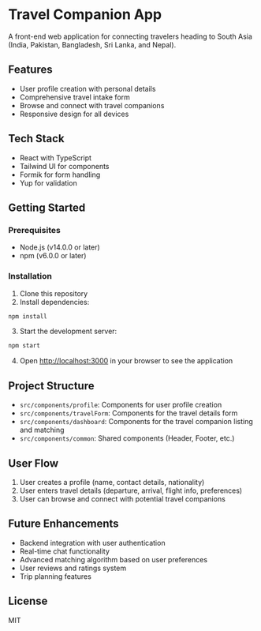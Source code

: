 # Travel Companion App

A front-end web application for connecting travelers heading to South Asia (India, Pakistan, Bangladesh, Sri Lanka, and Nepal).

## Features

- User profile creation with personal details
- Comprehensive travel intake form
- Browse and connect with travel companions
- Responsive design for all devices

## Tech Stack

- React with TypeScript
- Tailwind UI for components
- Formik for form handling
- Yup for validation

## Getting Started

### Prerequisites

- Node.js (v14.0.0 or later)
- npm (v6.0.0 or later)

### Installation

1. Clone this repository
2. Install dependencies:

```bash
npm install
```

3. Start the development server:

```bash
npm start
```

4. Open [http://localhost:3000](http://localhost:3000) in your browser to see the application

## Project Structure

- `src/components/profile`: Components for user profile creation
- `src/components/travelForm`: Components for the travel details form
- `src/components/dashboard`: Components for the travel companion listing and matching
- `src/components/common`: Shared components (Header, Footer, etc.)

## User Flow

1. User creates a profile (name, contact details, nationality)
2. User enters travel details (departure, arrival, flight info, preferences)
3. User can browse and connect with potential travel companions

## Future Enhancements

- Backend integration with user authentication
- Real-time chat functionality
- Advanced matching algorithm based on user preferences
- User reviews and ratings system
- Trip planning features

## License

MIT
